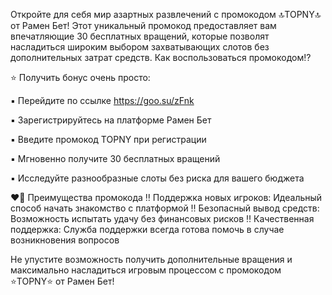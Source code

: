 Откройте для себя мир азартных развлечений с промокодом 🔝TOPNY🔝 от Рамен Бет! Этот уникальный промокод предоставляет вам впечатляющие 30 бесплатных вращений, которые позволят насладиться широким выбором захватывающих слотов без дополнительных затрат средств.
Как воспользоваться промокодом⁉️

⭐ Получить бонус очень просто:

▪︎ Перейдите по ссылке https://goo.su/zFnk 

▪︎ Зарегистрируйтесь на платформе Рамен Бет

▪︎ Введите промокод TOPNY при регистрации

▪︎ Мгновенно получите 30 бесплатных вращений

▪︎ Исследуйте разнообразные слоты без риска для вашего бюджета

❤️‍🔥 Преимущества промокода
‼️ Поддержка новых игроков: Идеальный способ начать знакомство с платформой
‼️ Безопасный вывод средств: Возможность испытать удачу без финансовых рисков
‼️ Качественная поддержка: Служба поддержки всегда готова помочь в случае возникновения вопросов

Не упустите возможность получить дополнительные вращения и максимально насладиться игровым процессом с промокодом ⭐TOPNY⭐ от Рамен Бет!
